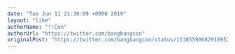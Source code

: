 ```yaml
---
date: "Tue Jun 11 21:30:09 +0000 2019"
layout: "like"
authorName: "!!Con"
authorUrl: "https://twitter.com/bangbangcon"
originalPost: "https://twitter.com/bangbangcon/status/1138559068291895296"
---
```

